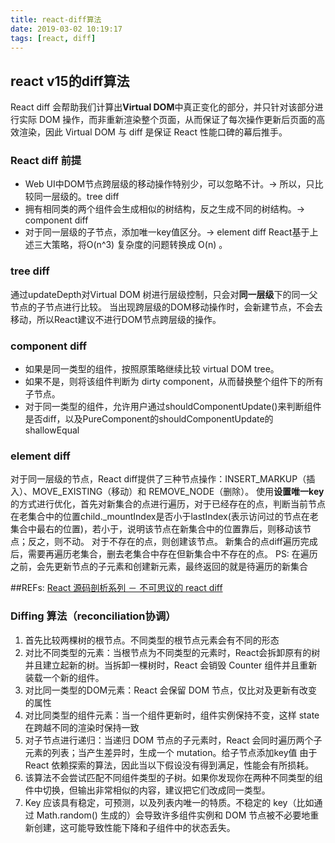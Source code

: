 ```yaml
---
title: react-diff算法
date: 2019-03-02 10:19:17
tags: [react, diff]
---
```


## react v15的diff算法
React diff 会帮助我们计算出**Virtual DOM**中真正变化的部分，并只针对该部分进行实际 DOM 操作，而非重新渲染整个页面，从而保证了每次操作更新后页面的高效渲染，因此 Virtual DOM 与 diff 是保证 React 性能口碑的幕后推手。

### React diff 前提
- Web UI中DOM节点跨层级的移动操作特别少，可以忽略不计。-> 所以，只比较同一层级的。tree diff
- 拥有相同类的两个组件会生成相似的树结构，反之生成不同的树结构。-> component diff
- 对于同一层级的子节点，添加唯一key值区分。-> element diff
React基于上述三大策略，将O(n^3) 复杂度的问题转换成 O(n) 。

### tree diff
通过updateDepth对Virtual DOM 树进行层级控制，只会对**同一层级**下的同一父节点的子节点进行比较。
当出现跨层级的DOM移动操作时，会新建节点，不会去移动，所以React建议不进行DOM节点跨层级的操作。

### component diff
- 如果是同一类型的组件，按照原策略继续比较 virtual DOM tree。
- 如果不是，则将该组件判断为 dirty component，从而替换整个组件下的所有子节点。
- 对于同一类型的组件，允许用户通过shouldComponentUpdate()来判断组件是否diff，以及PureComponent的shouldComponentUpdate的shallowEqual

### element diff
对于同一层级的节点，React diff提供了三种节点操作：INSERT_MARKUP（插入）、MOVE_EXISTING（移动）和 REMOVE_NODE（删除）。
使用**设置唯一key**的方式进行优化，首先对新集合的点进行遍历，对于已经存在的点，判断当前节点在老集合中的位置child._mountIndex是否小于lastIndex(表示访问过的节点在老集合中最右的位置)，若小于，说明该节点在新集合中的位置靠后，则移动该节点；反之，则不动。
对于不存在的点，则创建该节点。
新集合的点diff遍历完成后，需要再遍历老集合，删去老集合中存在但新集合中不存在的点。
PS: 在遍历之前，会先更新节点的子元素和创建新元素，最终返回的就是待遍历的新集合

##REFs: 
[React 源码剖析系列 － 不可思议的 react diff](https://zhuanlan.zhihu.com/p/20346379)

### Diffing 算法（reconciliation协调）
1. 首先比较两棵树的根节点。不同类型的根节点元素会有不同的形态
2. 对比不同类型的元素：当根节点为不同类型的元素时，React会拆卸原有的树并且建立起新的树。当拆卸一棵树时，React 会销毁 Counter 组件并且重新装载一个新的组件。
3. 对比同一类型的DOM元素：React 会保留 DOM 节点，仅比对及更新有改变的属性
4. 对比同类型的组件元素：当一个组件更新时，组件实例保持不变，这样 state 在跨越不同的渲染时保持一致
5. 对子节点进行递归：当递归 DOM 节点的子元素时，React 会同时遍历两个子元素的列表；当产生差异时，生成一个 mutation。给子节点添加key值
由于 React 依赖探索的算法，因此当以下假设没有得到满足，性能会有所损耗。
1. 该算法不会尝试匹配不同组件类型的子树。如果你发现你在两种不同类型的组件中切换，但输出非常相似的内容，建议把它们改成同一类型。
2. Key 应该具有稳定，可预测，以及列表内唯一的特质。不稳定的 key（比如通过 Math.random() 生成的）会导致许多组件实例和 DOM 节点被不必要地重新创建，这可能导致性能下降和子组件中的状态丢失。
